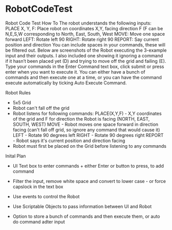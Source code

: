 # RobotCodeTest
Robot Code Test How To
The robot understands the following inputs:
PLACE X, Y, F: Place robot on coordinates X,Y, facing direction F (F can be N,E,S,W corresponding to North, East, South, West
MOVE: Move one space forward
LEFT: Rotate left 90
RIGHT: Rotate right 90
REPORT: Say current position and direction
You can include spaces in your commands, these will be filtered out.
Below are screenshots of the Robot executing the 3-example input and their outputs. I also included one showing it ignoring a command if it hasn’t been placed yet (D) and trying to move off the grid and failing (E).
Type your commands in the Enter Command text box, click submit or press enter when you want to execute it. You can either have a bunch of commands and then execute one at a time, or you can have the command execute automatically by ticking Auto Execute Command.


Robot Rules
- 5x5 Grid
- Robot can't fall off the grid
- Robot listens for following commands:
  PLACE(X,Y,F) - X,Y coordinates of the grid and F for direction the Robot is facing (NORTH, EAST, SOUTH, WEST)
  MOVE - Robot moves one space forward in direction facing (can't fall off grid, so ignore any command that would cause it)
  LEFT - Rotate 90 degrees left
  RIGHT - Rotate 90 degrees right
  REPORT - Robot says it's current position and direction facing
- Robot must first be placed on the Grid before listening to any commands


Inital Plan
- UI Text box to enter commands + either Enter or button to press, to add command
- Filter the input, remove white space and convert to lower case  - or force capslock in the text box

- Use events to control the Robot
- Use Scriptable Objects to pass information between UI and Robot 

- Option to store a bunch of commands and then execute them, or auto do command adter input
